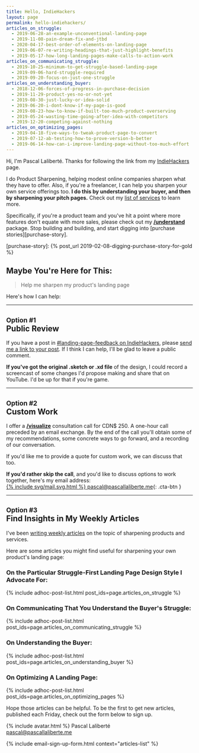 ```yaml
---
title: Hello, IndieHackers
layout: page
permalink: hello-indiehackers/
articles_on_struggle: 
  - 2019-06-28-an-example-unconventional-landing-page
  - 2019-11-08-pain-dream-fix-and-jtbd
  - 2020-04-17-best-order-of-elements-on-landing-page
  - 2019-06-07-re-writing-headings-that-just-highlight-benefits
  - 2019-05-17-how-long-landing-pages-make-calls-to-action-work
articles_on_communicating_struggle:
  - 2019-10-25-minimum-to-get-struggle-based-landing-page
  - 2019-09-06-hard-struggle-required
  - 2019-09-20-focus-on-just-one-struggle
articles_on_understanding_buyer:
  - 2018-12-06-forces-of-progress-in-purchase-decision
  - 2019-11-29-product-yes-no-or-not-yet
  - 2019-08-30-just-lucky-or-idea-solid
  - 2019-06-20-i-dont-know-if-my-page-is-good
  - 2019-08-23-how-to-know-if-built-too-much-product-overserving
  - 2019-05-24-wasting-time-going-after-idea-with-competitors
  - 2019-12-20-competing-against-nothing
articles_on_optimizing_pages:
  - 2019-04-18-five-ways-to-tweak-product-page-to-convert
  - 2019-07-12-ab-testing-how-to-prove-version-b-better
  - 2019-06-14-how-can-i-improve-landing-page-without-too-much-effort
---
```


Hi, I'm Pascal Laliberté. Thanks for following the link from my [IndieHackers][ih-profile] page.

[ih-profile]: https://www.indiehackers.com/pascallaliberte

I do Product Sharpening, helping modest online companies sharpen what they have to offer. Also, if you're a freelancer, I can help you sharpen your own service offerings too. **I do this by understanding your buyer, and then by sharpening your pitch pages.** Check out my [list of services](services/) to learn more.

Specifically, if you're a product team and you've hit a point where more features don't equate with more sales, please check out my [**/understand**](/understand) package. Stop building and building, and start digging into [purchase stories][purchase-story].

[purchase-story]: {% post_url 2019-02-08-digging-purchase-story-for-gold %}


## Maybe You're Here for This:

> Help me sharpen my product's landing page

Here's how I can help:

---

## <small>Option #1</small><br>Public Review

If you have a post in [#landing-page-feedback on IndieHackers][ih-landing-page-feedback], please [send me a link to your post](mailto:pascal@pascallaliberte.me?Landing+Page+Feedback). If I think I can help, I'll be glad to leave a public comment.

**If you've got the original .sketch or .xd file** of the design, I could record a screencast of some changes I'd propose making and share that on YouTube. I'd be up for that if you're game.

[ih-landing-page-feedback]: https://www.indiehackers.com/landing-page-feedback

---

## <small>Option #2</small><br>Custom Work

I offer a [**/visualize**](/visualize) consultation call for CDN$&nbsp;250. A one-hour call preceded by an email exchange. By the end of the call you'll obtain some of my recommendations, some concrete ways to go forward, and a recording of our conversation.

If you'd like me to provide a quote for custom work, we can discuss that too.

**If you'd rather skip the call**, and you'd like to discuss options to work together, here's my email address:  
[{% include svg/mail.svg.html %} pascal@pascallaliberte.me](mailto:pascal@pascallaliberte.me){: .cta-btn }

---

## <small>Option #3</small><br>Find Insights in My Weekly Articles

I've been [writing weekly articles](/articles) on the topic of sharpening products and services.

Here are some articles you might find useful for sharpening your own product's landing page:

### On the Particular Struggle-First Landing Page Design Style I Advocate For:

  {% include adhoc-post-list.html post_ids=page.articles_on_struggle %}

### On Communicating That You Understand the Buyer's Struggle:

  {% include adhoc-post-list.html post_ids=page.articles_on_communicating_struggle %}

### On Understanding the Buyer:

  {% include adhoc-post-list.html post_ids=page.articles_on_understanding_buyer %}

### On Optimizing A Landing Page:

  {% include adhoc-post-list.html post_ids=page.articles_on_optimizing_pages %}

Hope those articles can be helpful. To be the first to get new articles, published each Friday, check out the form below to sign up.

{% include avatar.html %} Pascal Laliberté  
[pascal@pascallaliberte.me](mailto:pascal@pascallaliberte.me)

{% include email-sign-up-form.html context="articles-list" %}
